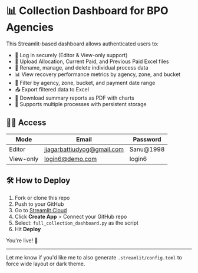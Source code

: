 # 📊 Collection Dashboard for BPO Agencies

This Streamlit-based dashboard allows authenticated users to:

- 🔐 Log in securely (Editor & View-only support)
- 📂 Upload Allocation, Current Paid, and Previous Paid Excel files
- 🔄 Rename, manage, and delete individual process data
- 📊 View recovery performance metrics by agency, zone, and bucket
- 📅 Filter by agency, zone, bucket, and payment date range
- 📤 Export filtered data to Excel
- 📄 Download summary reports as PDF with charts
- 📌 Supports multiple processes with persistent storage

## 🧑‍💼 Access

| Mode       | Email                        | Password     |
|------------|------------------------------|--------------|
| Editor     | jjagarbattiudyog@gmail.com   | Sanu@1998    |
| View-only  | login6@demo.com              | login6       |

## 🛠 How to Deploy

1. Fork or clone this repo
2. Push to your GitHub
3. Go to [Streamlit Cloud](https://share.streamlit.io)
4. Click **Create App** > Connect your GitHub repo
5. Select: `full_collection_dashboard.py` as the script
6. Hit **Deploy**

You're live! 🎉

---

Let me know if you'd like me to also generate `.streamlit/config.toml` to force wide layout or dark theme.
